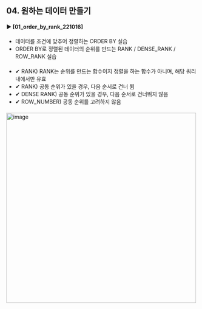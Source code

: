 ####  
## 04. 원하는 데이터 만들기  
#### ► [01_order_by_rank_221016]  
- 데이터를 조건에 맞추어 정렬하는 ORDER BY 실습  
- ORDER BY로 정렬된 데이터의 순위를 만드는 RANK / DENSE_RANK / ROW_RANK 실습  
####  
- ✔︎ RANK) RANK는 순위를 만드는 함수이지 정렬을 하는 함수가 아니며, 해당 쿼리 내에서만 유효  
- ✔︎ RANK) 공동 순위가 있을 경우, 다음 순서로 건너 뜀  
- ✔︎ DENSE RANK) 공동 순위가 있을 경우, 다음 순서로 건너뛰지 않음  
- ✔︎ ROW_NUMBER) 공동 순위를 고려하지 않음  
####  
<img width="500" alt="image" src="https://user-images.githubusercontent.com/109773795/195994270-ce4c68be-1483-4939-8cc6-328cc050d27d.png">

####  

